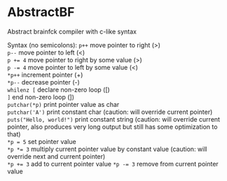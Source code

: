 # AbstractBF
Abstract brainfck compiler with c-like syntax 

Syntax (no semicolons):
`p++` move pointer to right (>)<br>
`p--` move pointer to left (<)<br>
`p += 4` move pointer to right by some value (>)<br>
`p -= 4` move pointer to left by some value (<)<br>
`*p++` increment pointer (+)<br>
`*p--` decrease pointer (-)<br>
`whilenz [` declare non-zero loop ([)<br>
`]` end non-zero loop (])<br>
`putchar(*p)` print pointer value as char<br>
`putchar('A')` print constant char (caution: will override current pointer)<br>
`puts("Hello, world!")` print constant string (caution: will override current pointer, also produces very long output but still has some optimization to that)<br>
`*p = 5` set pointer value<br>
`*p *= 3` multiply current pointer value by constant value (caution: will override next and current pointer)<br>
`*p += 3` add to current pointer value
`*p -= 3` remove from current pointer value
